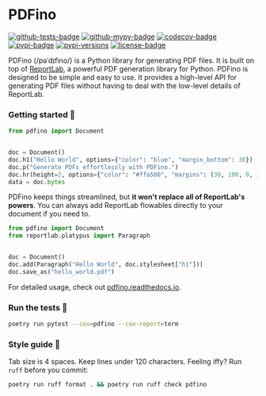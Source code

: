 PDFino
======

[![github-tests-badge]][github-tests]
[![github-mypy-badge]][github-mypy]
[![codecov-badge]][codecov]
[![pypi-badge]][pypi]
[![pypi-versions]][pypi]
[![license-badge]](LICENSE)


PDFino (/pəˈdɪfino/) is a Python library for generating PDF files. It is built on top of [ReportLab][reportlab],
a powerful PDF generation library for Python. PDFino is designed to be simple and easy to use.
It provides a high-level API for generating PDF files without having to deal with the low-level details of ReportLab.

### Getting started 🌯

```python
from pdfino import Document


doc = Document()
doc.h1("Hello World", options={"color": "blue", "margin_bottom": 30})
doc.p("Generate PDFs effortlessly with PDFino.")
doc.hr(height=2, options={"color": "#ffa500", "margins": (30, 100, 0, 100)})
data = doc.bytes
```

PDFino keeps things streamlined, but **it won't replace all of ReportLab's powers**. You can always add ReportLab
flowables directly to your document if you need to.

```python
from pdfino import Document
from reportlab.platypus import Paragraph


doc = Document()
doc.add(Paragraph("Hello World", doc.stylesheet["h1"]))
doc.save_as("hello_world.pdf")
```

For detailed usage, check out [pdfino.readthedocs.io][readthedocs].

### Run the tests 🧪

```bash
poetry run pytest --cov=pdfino --cov-report=term
```

### Style guide 📖

Tab size is 4 spaces. Keep lines under 120 characters. Feeling iffy? Run `ruff` before you commit:

```bash
poetry run ruff format . && poetry run ruff check pdfino
```


[codecov]: https://codecov.io/gh/eillarra/pdfino
[codecov-badge]: https://codecov.io/gh/eillarra/pdfino/graph/badge.svg?token=w93ZuZTpkW
[github-mypy]: https://github.com/eillarra/pdfino/actions?query=workflow%3Amypy
[github-mypy-badge]: https://github.com/eillarra/pdfino/workflows/mypy/badge.svg
[github-tests]: https://github.com/eillarra/pdfino/actions?query=workflow%3Atests
[github-tests-badge]: https://github.com/eillarra/pdfino/workflows/tests/badge.svg
[license-badge]: https://img.shields.io/badge/license-MIT-blue.svg
[pypi]: https://pypi.org/project/pdfino/
[pypi-badge]: https://badge.fury.io/py/pdfino.svg
[pypi-versions]: https://img.shields.io/pypi/pyversions/pdfino.svg
[readthedocs]: https://pdfino.readthedocs.io/en/latest/

[reportlab]: https://www.reportlab.com/opensource/
